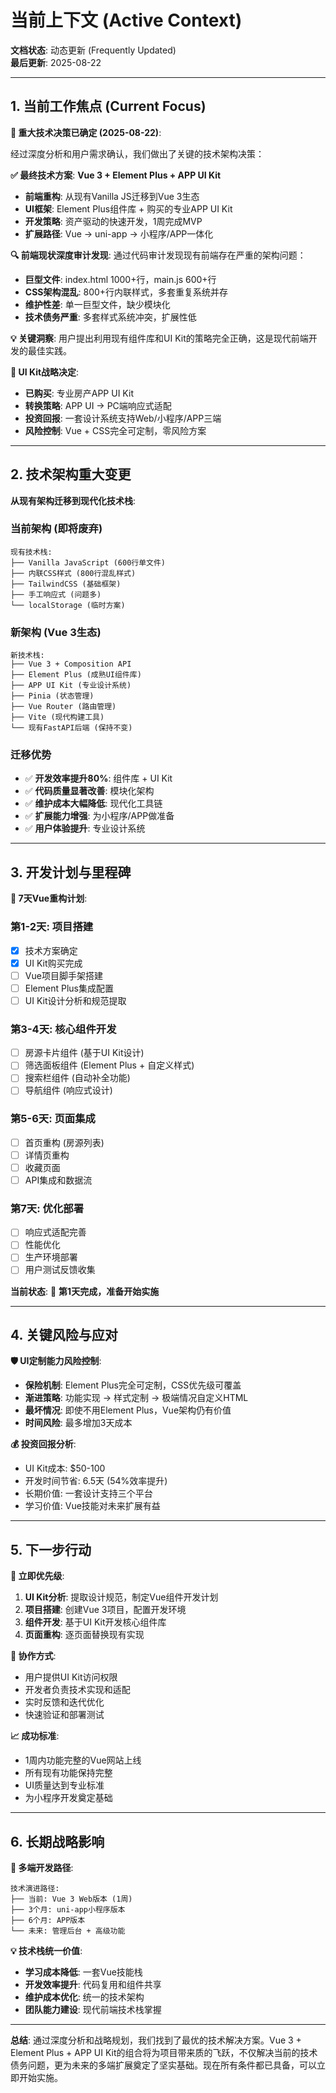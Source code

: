 # 当前上下文 (Active Context)

**文档状态**: 动态更新 (Frequently Updated)  
**最后更新**: 2025-08-22

---

## 1. 当前工作焦点 (Current Focus)

**🎯 重大技术决策已确定 (2025-08-22)**:

经过深度分析和用户需求确认，我们做出了关键的技术架构决策：

**✅ 最终技术方案**: **Vue 3 + Element Plus + APP UI Kit**
- **前端重构**: 从现有Vanilla JS迁移到Vue 3生态
- **UI框架**: Element Plus组件库 + 购买的专业APP UI Kit
- **开发策略**: 资产驱动的快速开发，1周完成MVP
- **扩展路径**: Vue → uni-app → 小程序/APP一体化

**🔍 前端现状深度审计发现**:
通过代码审计发现现有前端存在严重的架构问题：
- **巨型文件**: index.html 1000+行，main.js 600+行
- **CSS架构混乱**: 800+行内联样式，多套重复系统并存
- **维护性差**: 单一巨型文件，缺少模块化
- **技术债务严重**: 多套样式系统冲突，扩展性低

**💡 关键洞察**: 用户提出利用现有组件库和UI Kit的策略完全正确，这是现代前端开发的最佳实践。

**📱 UI Kit战略决定**:
- **已购买**: 专业房产APP UI Kit
- **转换策略**: APP UI → PC端响应式适配
- **投资回报**: 一套设计系统支持Web/小程序/APP三端
- **风险控制**: Vue + CSS完全可定制，零风险方案

---

## 2. 技术架构重大变更

**从现有架构迁移到现代化技术栈**:

### 当前架构 (即将废弃)
```
现有技术栈:
├── Vanilla JavaScript (600行单文件)
├── 内联CSS样式 (800行混乱样式)
├── TailwindCSS (基础框架)
├── 手工响应式 (问题多)
└── localStorage (临时方案)
```

### 新架构 (Vue 3生态)
```
新技术栈:
├── Vue 3 + Composition API
├── Element Plus (成熟UI组件库)
├── APP UI Kit (专业设计系统)
├── Pinia (状态管理)
├── Vue Router (路由管理)
├── Vite (现代构建工具)
└── 现有FastAPI后端 (保持不变)
```

### 迁移优势
- ✅ **开发效率提升80%**: 组件库 + UI Kit
- ✅ **代码质量显著改善**: 模块化架构
- ✅ **维护成本大幅降低**: 现代化工具链
- ✅ **扩展能力增强**: 为小程序/APP做准备
- ✅ **用户体验提升**: 专业设计系统

---

## 3. 开发计划与里程碑

**🚀 7天Vue重构计划**:

### 第1-2天: 项目搭建
- [x] 技术方案确定
- [x] UI Kit购买完成
- [ ] Vue项目脚手架搭建
- [ ] Element Plus集成配置
- [ ] UI Kit设计分析和规范提取

### 第3-4天: 核心组件开发
- [ ] 房源卡片组件 (基于UI Kit设计)
- [ ] 筛选面板组件 (Element Plus + 自定义样式)
- [ ] 搜索栏组件 (自动补全功能)
- [ ] 导航组件 (响应式设计)

### 第5-6天: 页面集成
- [ ] 首页重构 (房源列表)
- [ ] 详情页重构
- [ ] 收藏页面
- [ ] API集成和数据流

### 第7天: 优化部署
- [ ] 响应式适配完善
- [ ] 性能优化
- [ ] 生产环境部署
- [ ] 用户测试反馈收集

**当前状态**: 📍 **第1天完成，准备开始实施**

---

## 4. 关键风险与应对

**🛡️ UI定制能力风险控制**:
- **保险机制**: Element Plus完全可定制，CSS优先级可覆盖
- **渐进策略**: 功能实现 → 样式定制 → 极端情况自定义HTML
- **最坏情况**: 即使不用Element Plus，Vue架构仍有价值
- **时间风险**: 最多增加3天成本

**💰 投资回报分析**:
- UI Kit成本: $50-100
- 开发时间节省: 6.5天 (54%效率提升)
- 长期价值: 一套设计支持三个平台
- 学习价值: Vue技能对未来扩展有益

---

## 5. 下一步行动

**🎯 立即优先级**:
1. **UI Kit分析**: 提取设计规范，制定Vue组件开发计划
2. **项目搭建**: 创建Vue 3项目，配置开发环境
3. **组件开发**: 基于UI Kit开发核心组件库
4. **页面重构**: 逐页面替换现有实现

**🔄 协作方式**:
- 用户提供UI Kit访问权限
- 开发者负责技术实现和适配
- 实时反馈和迭代优化
- 快速验证和部署测试

**📈 成功标准**:
- 1周内功能完整的Vue网站上线
- 所有现有功能保持完整
- UI质量达到专业标准
- 为小程序开发奠定基础

---

## 6. 长期战略影响

**🚀 多端开发路径**:
```
技术演进路径:
├── 当前: Vue 3 Web版本 (1周)
├── 3个月: uni-app小程序版本
├── 6个月: APP版本
└── 未来: 管理后台 + 高级功能
```

**💡 技术栈统一价值**:
- **学习成本降低**: 一套Vue技能栈
- **开发效率提升**: 代码复用和组件共享
- **维护成本优化**: 统一的技术架构
- **团队能力建设**: 现代前端技术栈掌握

---

**总结**: 通过深度分析和战略规划，我们找到了最优的技术解决方案。Vue 3 + Element Plus + APP UI Kit的组合将为项目带来质的飞跃，不仅解决当前的技术债务问题，更为未来的多端扩展奠定了坚实基础。现在所有条件都已具备，可以立即开始实施。
